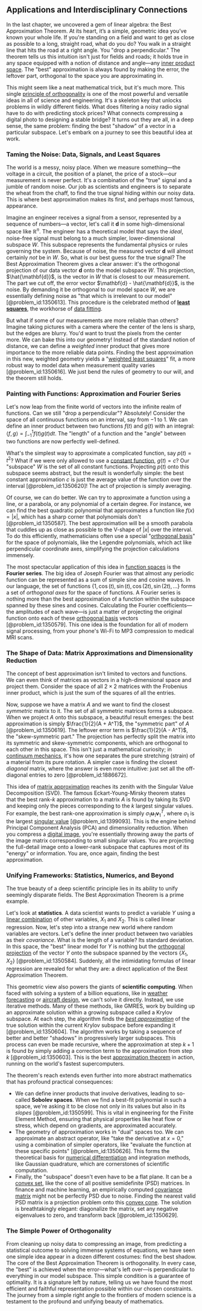 ## Applications and Interdisciplinary Connections

In the last chapter, we uncovered a gem of linear algebra: the Best Approximation Theorem. At its heart, it’s a simple, geometric idea you’ve known your whole life. If you're standing on a field and want to get as close as possible to a long, straight road, what do you do? You walk in a straight line that hits the road at a right angle. You "drop a perpendicular." The theorem tells us this intuition isn't just for fields and roads; it holds true in any space equipped with a notion of distance and angle—any [inner product space](@article_id:137920). The "best" approximation is always found by making the error, the leftover part, orthogonal to the space you are approximating in.

This might seem like a neat mathematical trick, but it's much more. This single [principle of orthogonality](@article_id:153261) is one of the most powerful and versatile ideas in all of science and engineering. It's a skeleton key that unlocks problems in wildly different fields. What does filtering a noisy radio signal have to do with predicting stock prices? What connects compressing a digital photo to designing a stable bridge? It turns out they are all, in a deep sense, the same problem: finding the best "shadow" of a vector in a particular subspace. Let's embark on a journey to see this beautiful idea at work.

### Taming the Noise: Data, Signals, and Least Squares

The world is a messy, noisy place. When we measure something—the voltage in a circuit, the position of a planet, the price of a stock—our measurement is never perfect. It's a combination of the "true" signal and a jumble of random noise. Our job as scientists and engineers is to separate the wheat from the chaff, to find the true signal hiding within our noisy data. This is where best approximation makes its first, and perhaps most famous, appearance.

Imagine an engineer receives a signal from a sensor, represented by a sequence of numbers—a vector, let's call it $\mathbf{d}$ in some high-dimensional space like $\mathbb{R}^n$. The engineer has a theoretical model that says the *ideal*, noise-free signal must belong to a much simpler, lower-dimensional subspace $W$. This subspace represents the fundamental physics or rules governing the system. Because of noise, the measured vector $\mathbf{d}$ will almost certainly *not* be in $W$. So, what is our best guess for the true signal? The Best Approximation Theorem gives a clear answer: it's the orthogonal projection of our data vector $\mathbf{d}$ onto the model subspace $W$. This projection, $\hat{\mathbf{d}}$, is the vector in $W$ that is closest to our measurement. The part we cut off, the error vector $\mathbf{d} - \hat{\mathbf{d}}$, is the noise. By demanding it be orthogonal to our model space $W$, we are essentially defining noise as "that which is irrelevant to our model" [@problem_id:1350613]. This procedure is the celebrated method of **[least squares](@article_id:154405)**, the workhorse of [data fitting](@article_id:148513).

But what if some of our measurements are more reliable than others? Imagine taking pictures with a camera where the center of the lens is sharp, but the edges are blurry. You'd want to trust the pixels from the center more. We can bake this into our geometry! Instead of the standard notion of distance, we can define a *weighted* inner product that gives more importance to the more reliable data points. Finding the best approximation in this new, weighted geometry yields a "[weighted least squares](@article_id:177023)" fit, a more robust way to model data when measurement quality varies [@problem_id:1350616]. We just bend the rules of geometry to our will, and the theorem still holds.

### Painting with Functions: Approximation and Fourier Series

Let's now leap from the finite world of vectors into the infinite realm of functions. Can we still "drop a perpendicular"? Absolutely! Consider the space of all continuous functions on an interval, say from $-1$ to $1$. We can define an inner product between two functions $f(t)$ and $g(t)$ with an integral: $\langle f, g \rangle = \int_{-1}^1 f(t)g(t) dt$. The "length" of a function and the "angle" between two functions are now perfectly well-defined.

What's the simplest way to approximate a complicated function, say $p(t) = t^2$? What if we were only allowed to use a [constant function](@article_id:151566), $g(t) = c$? Our "subspace" $W$ is the set of all constant functions. Projecting $p(t)$ onto this subspace seems abstract, but the result is wonderfully simple: the best constant approximation $c$ is just the average value of the function over the interval [@problem_id:1350620]! The act of projection is simply averaging.

Of course, we can do better. We can try to approximate a function using a line, or a parabola, or any polynomial of a certain degree. For instance, we can find the best quadratic polynomial that approximates a function like $f(x)=|x|$, which has a sharp corner that polynomials don't [@problem_id:1350587]. The best approximation will be a smooth parabola that cuddles up as close as possible to the V-shape of $|x|$ over the interval. To do this efficiently, mathematicians often use a special "[orthogonal basis](@article_id:263530)" for the space of polynomials, like the Legendre polynomials, which act like perpendicular coordinate axes, simplifying the projection calculations immensely.

The most spectacular application of this idea in [function spaces](@article_id:142984) is the **Fourier series**. The big idea of Joseph Fourier was that almost any periodic function can be represented as a sum of simple sine and cosine waves. In our language, the set of functions $\{1, \cos(t), \sin(t), \cos(2t), \sin(2t), \dots\}$ forms a set of *orthogonal axes* for the space of functions. A Fourier series is nothing more than the best approximation of a function within the subspace spanned by these sines and cosines. Calculating the Fourier coefficients—the amplitudes of each wave—is just a matter of projecting the original function onto each of these [orthogonal basis](@article_id:263530) vectors [@problem_id:1350579]. This one idea is the foundation for all of modern signal processing, from your phone's Wi-Fi to MP3 compression to medical MRI scans.

### The Shape of Data: Matrix Approximations and Dimensionality Reduction

The concept of best approximation isn't limited to vectors and functions. We can even think of matrices as vectors in a high-dimensional space and project them. Consider the space of all $2 \times 2$ matrices with the Frobenius inner product, which is just the sum of the squares of all the entries.

Now, suppose we have a matrix $A$ and we want to find the closest *symmetric* matrix to it. The set of all symmetric matrices forms a subspace. When we project $A$ onto this subspace, a beautiful result emerges: the best approximation is simply $\frac{1}{2}(A + A^T)$, the "symmetric part" of $A$ [@problem_id:1350619]. The leftover error term is $\frac{1}{2}(A - A^T)$, the "skew-symmetric part." The projection has perfectly split the matrix into its symmetric and skew-symmetric components, which are orthogonal to each other in this space. This isn't just a mathematical curiosity; in [continuum mechanics](@article_id:154631), it's how one separates the pure stretching (strain) of a material from its pure rotation. A simpler case is finding the closest *diagonal* matrix, where the answer is even more intuitive: just set all the off-diagonal entries to zero [@problem_id:1886672].

This idea of [matrix approximation](@article_id:149146) reaches its zenith with the Singular Value Decomposition (SVD). The famous Eckart-Young-Mirsky theorem states that the best rank-$k$ approximation to a matrix $A$ is found by taking its SVD and keeping only the pieces corresponding to the $k$ largest singular values. For example, the best rank-one approximation is simply $\sigma_1 \mathbf{u}_1 \mathbf{v}_1^T$, where $\sigma_1$ is the largest [singular value](@article_id:171166) [@problem_id:1399093]. This is the engine behind Principal Component Analysis (PCA) and dimensionality reduction. When you compress a [digital image](@article_id:274783), you're essentially throwing away the parts of the image matrix corresponding to small singular values. You are projecting the full-detail image onto a lower-rank subspace that captures most of its "energy" or information. You are, once again, finding the best approximation.

### Unifying Frameworks: Statistics, Numerics, and Beyond

The true beauty of a deep scientific principle lies in its ability to unify seemingly disparate fields. The Best Approximation Theorem is a prime example.

Let's look at **statistics**. A data scientist wants to predict a variable $Y$ using a [linear combination](@article_id:154597) of other variables, $X_1$ and $X_2$. This is called linear regression. Now, let's step into a strange new world where random variables are vectors. Let's define the inner product between two variables as their *covariance*. What is the length of a variable? Its standard deviation. In this space, the "best" linear model for $Y$ is nothing but the [orthogonal projection](@article_id:143674) of the vector $Y$ onto the subspace spanned by the vectors $\{X_1, X_2\}$ [@problem_id:1350584]. Suddenly, all the intimidating formulas of linear regression are revealed for what they are: a direct application of the Best Approximation Theorem.

This geometric view also powers the giants of **scientific computing**. When faced with solving a system of a billion equations, like in [weather forecasting](@article_id:269672) or [aircraft design](@article_id:203859), we can't solve it directly. Instead, we use iterative methods. Many of these methods, like GMRES, work by building up an approximate solution within a growing subspace called a Krylov subspace. At each step, the algorithm finds the *[best approximation](@article_id:267886)* of the true solution within the current Krylov subspace before expanding it [@problem_id:1350604]. The algorithm works by taking a sequence of better and better "shadows" in progressively larger subspaces. This process can even be made recursive, where the approximation at step $k+1$ is found by simply adding a correction term to the approximation from step $k$ [@problem_id:1350603]. This is the best [approximation theorem](@article_id:266852) in action, running on the world's fastest supercomputers.

The theorem's reach extends even further into more abstract mathematics that has profound practical consequences:
-   We can define inner products that involve derivatives, leading to so-called **Sobolev spaces**. When we find a best-fit polynomial in such a space, we're asking it to be close not only in its values but also in its *slopes* [@problem_id:1350599]. This is vital in engineering for the Finite Element Method, ensuring that physical properties like heat flow or stress, which depend on gradients, are approximated accurately.
-   The geometry of approximation works in "dual" spaces too. We can approximate an abstract operator, like "take the derivative at $x=0$," using a combination of simpler operators, like "evaluate the function at these specific points" [@problem_id:1350626]. This forms the theoretical basis for [numerical differentiation](@article_id:143958) and integration methods, like Gaussian quadrature, which are cornerstones of scientific computation.
-   Finally, the "subspace" doesn't even have to be a flat plane. It can be a [convex set](@article_id:267874), like the cone of all positive semidefinite (PSD) matrices. In finance and machine learning, an empirically computed [covariance matrix](@article_id:138661) might not be perfectly PSD due to noise. Finding the nearest valid PSD matrix is a projection problem onto this [convex cone](@article_id:261268). The solution is breathtakingly elegant: diagonalize the matrix, set any negative eigenvalues to zero, and transform back [@problem_id:1350629].

### The Simple Power of Orthogonality

From cleaning up noisy data to compressing an image, from predicting a statistical outcome to solving immense systems of equations, we have seen one simple idea appear in a dozen different costumes: find the best shadow. The core of the Best Approximation Theorem is orthogonality. In every case, the "best" is achieved when the error—what's left over—is perpendicular to everything in our model subspace. This simple condition is a guarantee of optimality. It is a signature left by nature, telling us we have found the most efficient and faithful representation possible within our chosen constraints. The journey from a simple right angle to the frontiers of modern science is a testament to the profound and unifying beauty of mathematics.